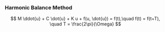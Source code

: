 ### Harmonic Balance Method


$$ M \ddot{u} + C \dot{u} + K u + f(u, \dot{u}) = f(t),\quad f(t) = f(t+T), \quad T = \frac{2\pi}{\Omega} $$
